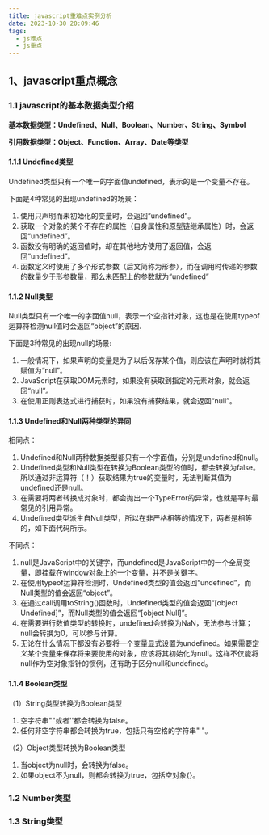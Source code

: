 ```yaml
---
title: javascript重难点实例分析
date: 2023-10-30 20:09:46
tags:
  - js难点
  - js重点
---
```


## 1、javascript重点概念

### 1.1 javascript的基本数据类型介绍

**基本数据类型：Undefined、Null、Boolean、Number、String、Symbol**

**引用数据类型：Object、Function、Array、Date等类型**

#### 1.1.1 Undefined类型

Undefined类型只有一个唯一的字面值undefined，表示的是一个变量不存在。

下面是4种常见的出现undefined的场景：

1. 使用只声明而未初始化的变量时，会返回“undefined”。
2. 获取一个对象的某个不存在的属性（自身属性和原型链继承属性）时，会返回“undefined”。
3. 函数没有明确的返回值时，却在其他地方使用了返回值，会返回“undefined”。
4. 函数定义时使用了多个形式参数（后文简称为形参），而在调用时传递的参数的数量少于形参数量，那么未匹配上的参数就为“undefined”

#### 1.1.2 Null类型

Null类型只有一个唯一的字面值null，表示一个空指针对象，这也是在使用typeof运算符检测null值时会返回“object”的原因.

下面是3种常见的出现null的场景:

1. 一般情况下，如果声明的变量是为了以后保存某个值，则应该在声明时就将其赋值为“null”。
2. JavaScript在获取DOM元素时，如果没有获取到指定的元素对象，就会返回“null”。
3. 在使用正则表达式进行捕获时，如果没有捕获结果，就会返回“null”。

#### 1.1.3  Undefined和Null两种类型的异同

相同点：

1.  Undefined和Null两种数据类型都只有一个字面值，分别是undefined和null。
2. Undefined类型和Null类型在转换为Boolean类型的值时，都会转换为false。所以通过非运算符（！）获取结果为true的变量时，无法判断其值为undefined还是null。
3. 在需要将两者转换成对象时，都会抛出一个TypeError的异常，也就是平时最常见的引用异常。
4.  Undefined类型派生自Null类型，所以在非严格相等的情况下，两者是相等的，如下面代码所示。


不同点：

1. null是JavaScript中的关键字，而undefined是JavaScript中的一个全局变量，即挂载在window对象上的一个变量，并不是关键字。
2.  在使用typeof运算符检测时，Undefined类型的值会返回“undefined”，而Null类型的值会返回“object”。
3. 在通过call调用toString()函数时，Undefined类型的值会返回“[object Undefined]”，而Null类型的值会返回“[object Null]”。
4. 在需要进行数值类型的转换时，undefined会转换为NaN，无法参与计算；null会转换为0，可以参与计算。
5. 无论在什么情况下都没有必要将一个变量显式设置为undefined。如果需要定义某个变量来保存将来要使用的对象，应该将其初始化为null。这样不仅能将null作为空对象指针的惯例，还有助于区分null和undefined。

#### 1.1.4 Boolean类型

（1）String类型转换为Boolean类型

1.  空字符串""或者''都会转换为false。
2. 任何非空字符串都会转换为true，包括只有空格的字符串" "。

（2）Object类型转换为Boolean类型

1. 当object为null时，会转换为false。
2. 如果object不为null，则都会转换为true，包括空对象{}。

### 1.2 Number类型



### 1.3 String类型
